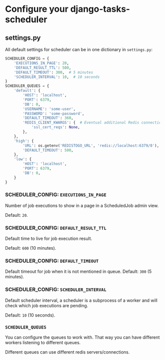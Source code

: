 # Configure your django-tasks-scheduler

## settings.py

All default settings for scheduler can be in one dictionary in `settings.py`:

```python
SCHEDULER_CONFIG = {
    'EXECUTIONS_IN_PAGE': 20,
    'DEFAULT_RESULT_TTL': 500,
    'DEFAULT_TIMEOUT': 300,  # 5 minutes
    'SCHEDULER_INTERVAL': 10,  # 10 seconds
}
SCHEDULER_QUEUES = {
    'default': {
        'HOST': 'localhost',
        'PORT': 6379,
        'DB': 0,
        'USERNAME': 'some-user',
        'PASSWORD': 'some-password',
        'DEFAULT_TIMEOUT': 360,
        'REDIS_CLIENT_KWARGS': {  # Eventual additional Redis connection arguments
            'ssl_cert_reqs': None,
        },
    },
    'high': {
        'URL': os.getenv('REDISTOGO_URL', 'redis://localhost:6379/0'),  # If you're on Heroku
        'DEFAULT_TIMEOUT': 500,
    },
    'low': {
        'HOST': 'localhost',
        'PORT': 6379,
        'DB': 0,
    }
}
```

### SCHEDULER_CONFIG: `EXECUTIONS_IN_PAGE`

Number of job executions to show in a page in a ScheduledJob admin view.

Default: `20`.

### SCHEDULER_CONFIG: `DEFAULT_RESULT_TTL`

Default time to live for job execution result.

Default: `600` (10 minutes).

### SCHEDULER_CONFIG: `DEFAULT_TIMEOUT`

Default timeout for job when it is not mentioned in queue.
Default: `300` (5 minutes).

### SCHEDULER_CONFIG: `SCHEDULER_INTERVAL`

Default scheduler interval, a scheduler is a subprocess of a worker and
will check which job executions are pending.

Default: `10` (10 seconds).

### `SCHEDULER_QUEUES`

You can configure the queues to work with.
That way you can have different workers listening to different queues.

Different queues can use different redis servers/connections.
